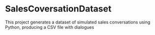 # SalesCoversationDataset
This project generates a dataset of simulated sales conversations using Python, producing a CSV file with dialogues 
